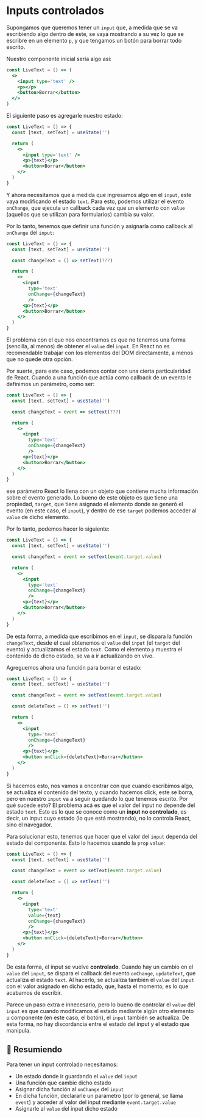 # Inputs controlados

Supongamos que queremos tener un `input` que, a medida que se va escribiendo algo dentro de este, se vaya mostrando a su vez lo que se escribre en un elemento `p`, y que tengamos un botón para borrar todo escrito. 

Nuestro componente inicial sería algo así:

```jsx
const LiveText = () => (
  <>
    <input type='text' />
    <p></p>
    <button>Borrar</button> 
  </>
)
```

El siguiente paso es agregarle nuestro estado:

```jsx
const LiveText = () => {
  const [text, setText] = useState('')

  return (
    <>
      <input type='text' />
      <p>{text}</p>
      <button>Borrar</button> 
    </>
  )
}
```

Y ahora necesitamos que a medida que ingresamos algo en el `input`, este vaya modificando el estado `text`. Para esto, podemos utilizar el evento `onChange`, que ejecuta un callback cada vez que un elemento con `value` (aquellos que se utilizan para formularios) cambia su valor.

Por lo tanto, tenemos que definir una función y asignarla como callback al `onChange` del `input`:

```jsx
const LiveText = () => {
  const [text, setText] = useState('')

  const changeText = () => setText(???)

  return (
    <>
      <input 
        type='text'
        onChange={changeText} 
        />
      <p>{text}</p>
      <button>Borrar</button> 
    </>
  )
}
```

El problema con el que nos encontramos es que no tenemos una forma (sencilla, al menos) de obtener el `value` del `input`. En React no es recomendable trabajar con los elementos del DOM directamente, a menos que no quede otra opción. 

Por suerte, para este caso, podemos contar con una cierta particularidad de React. Cuando a una función que actúa como callback de un evento le definimos un parámetro, como ser:

```jsx
const LiveText = () => {
  const [text, setText] = useState('')

  const changeText = event => setText(???)

  return (
    <>
      <input 
        type='text'
        onChange={changeText} 
        />
      <p>{text}</p>
      <button>Borrar</button> 
    </>
  )
}
```

ese parámetro React lo llena con un objeto que contiene mucha información sobre el evento generado. Lo bueno de este objeto es que tiene una propiedad, `target`, que tiene asignado el elemento donde se generó el evento (en este caso, el `input`), y dentro de ese `target` podemos acceder al `value` de dicho elemento.

Por lo tanto, podemos hacer lo siguiente:

```jsx
const LiveText = () => {
  const [text, setText] = useState('')

  const changeText = event => setText(event.target.value)

  return (
    <>
      <input 
        type='text'
        onChange={changeText} 
        />
      <p>{text}</p>
      <button>Borrar</button> 
    </>
  )
}
```

De esta forma, a medida que escribimos en el `input`, se dispara la función `changeText`, desde el cual obtenemos el `value` del `input` (el `target` del evento) y actualizamos el estado `text`. Como el elemento `p` muestra el contenido de dicho estado, se va a ir actualizando en vivo.

Agreguemos ahora una función para borrar el estado:


```jsx
const LiveText = () => {
  const [text, setText] = useState('')

  const changeText = event => setText(event.target.value)

  const deleteText = () => setText('')

  return (
    <>
      <input 
        type='text'
        onChange={changeText} 
        />
      <p>{text}</p>
      <button onClick={deleteText}>Borrar</button> 
    </>
  )
}
```

Si hacemos esto, nos vamos a encontrar con que cuando escribimos algo, se actualiza el contenido del texto, y cuando hacemos click, este se borra, pero en nuestro `input` va a seguir quedando lo que tenemos escrito. Por qué sucede esto? El problema acá es que el valor del input no depende del estado `text`. Esto es lo que se conoce como un **input no controlado**, es decir, un input cuyo estado (lo que está mostrando), no lo controla React, sino el navegador. 

Para solucionar esto, tenemos que hacer que el valor del `input` dependa del estado del componente. Esto lo hacemos usando la `prop` `value`:

```jsx
const LiveText = () => {
  const [text, setText] = useState('')

  const changeText = event => setText(event.target.value)

  const deleteText = () => setText('')

  return (
    <>
      <input 
        type='text'
        value={text}
        onChange={changeText} 
        />
      <p>{text}</p>
      <button onClick={deleteText}>Borrar</button> 
    </>
  )
}
```

De esta forma, el input se vuelve **controlado**. Cuando hay un cambio en el `value` del `input`, se dispara el callback del evento `onChange`, `updateText`, que actualiza el estado `text`. Al hacerlo, se actualiza también el `value` del `input` con el valor asignado en dicho estado, que, hasta el momento, es lo que acabamos de escribir.

Parece un paso extra e innecesario, pero lo bueno de controlar el `value` del `input` es que cuando modificamos el estado mediante algún otro elemento u componente (en este caso, el botón), el `input` también se actualiza. De esta forma, no hay discordancia entre el estado del input y el estado que manipula.

## 📄 Resumiendo

Para tener un input controlado necesitamos:

* Un estado donde ir guardando el `value` del `input`
* Una función que cambie dicho estado
* Asignar dicha función al `onChange` del `input`
* En dicha función, declararle un parámetro (por lo general, se llama `event`) y acceder al valor del input mediante `event.target.value`
* Asignarle al `value` del input dicho estado
